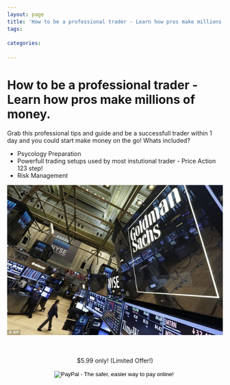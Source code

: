 ```yaml
---
layout: page
title: 'How to be a professional trader - Learn how pros make millions of money'
tags:
  
categories:
  
---
```

# How to be a professional trader - Learn how pros make millions of money.

Grab this professional tips and guide and be a successfull trader within 1 day and you could start make money on the go!
Whats included?
- Psycology Preparation
- Powerfull trading setups used by most instutional trader - Price Action 123 step!
- Risk Management

<div align="center">
<img alt="Pepperstone Rebate" src="/static/img/general-image/How-To-Be-a-Pro-Trader-in-1-Day.jpg" title="How to be a professional trader">

<br><br>
$5.99 only! (Limited Offer!)
<br>
<form action="https://www.paypal.com/cgi-bin/webscr" method="post" target="_top">
<input type="hidden" name="cmd" value="_s-xclick">
<input type="hidden" name="hosted_button_id" value="7SAXUHDCGSYLG">
<input type="image" src="https://www.paypalobjects.com/en_US/i/btn/btn_buynowCC_LG.gif" border="0" name="submit" alt="PayPal - The safer, easier way to pay online!">
<img alt="" border="0" src="https://www.paypalobjects.com/en_US/i/scr/pixel.gif" width="1" height="1">
</form>

</div>
